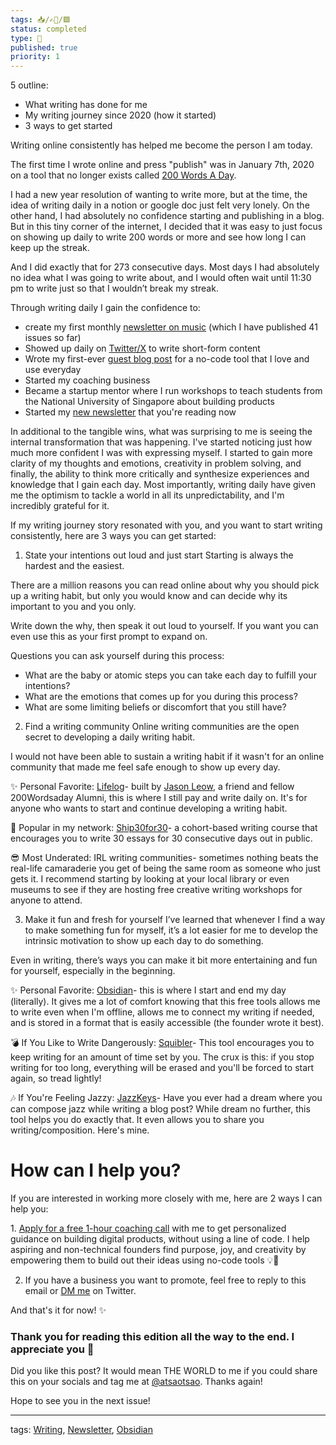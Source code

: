 ```yaml
---
tags: 📥️/✍🏻/🟩
status: completed
type: 🌈
published: true
priority: 1
---
```


5 outline:
- What writing has done for me
- My writing journey since 2020 (how it started)
- 3 ways to get started 


Writing online consistently has helped me become the person I am today.

The first time I wrote online and press "publish" was in January 7th, 2020 on a tool that no longer exists called [200 Words A Day](https://www.producthunt.com/products/200-words-a-day#200-words-a-day). 

I had a new year resolution of wanting to write more, but at the time, the idea of writing daily in a notion or google doc just felt very lonely. On the other hand, I had absolutely no confidence starting and publishing in a blog. But in this tiny corner of the internet, I decided that it was easy to just focus on showing up daily to write 200 words or more and see how long I can keep up the streak.

And I did exactly that for 273 consecutive days. Most days I had absolutely no idea what I was going to write about, and I would often wait until 11:30 pm to write just so that I wouldn’t break my streak. 

Through writing daily I gain the confidence to: 
- create my first monthly [newsletter on music](https://25on25.com/) (which I have published 41 issues so far)
- Showed up daily on [Twitter/X](https://twitter.com/atsaotsao) to write short-form content
- Wrote my first-ever [guest blog post](https://www.make.com/en/use-cases/notion-webflow) for a no-code tool that I love and use everyday
- Started my coaching business
- Became a startup mentor where I run workshops to teach students from the National University of Singapore about building products
- Started my [new newsletter](https://atsaotsao.beehiiv.com/) that you're reading now 

In additional to the tangible wins, what was surprising to me is seeing the internal transformation that was happening. I've started noticing just how much more confident I was with expressing myself. I started to gain more clarity of my thoughts and emotions, creativity in problem solving, and finally, the ability to think more critically and synthesize experiences and knowledge that I gain each day. Most importantly, writing daily have given me the optimism to tackle a world in all its unpredictability, and I'm incredibly grateful for it.

If my writing journey story resonated with you, and you want to start writing consistently, here are 3 ways you can get started:

1) State your intentions out loud and just start
Starting is always the hardest and the easiest. 

There are a million reasons you can read online about why you should pick up a writing habit, but only you would know and can decide why its important to you and you only.

Write down the why, then speak it out loud to yourself. If you want you can even use this as your first prompt to expand on. 

Questions you can ask yourself during this process:
- What are the baby or atomic steps you can take each day to fulfill your intentions?
- What are the emotions that comes up for you during this process?
- What are some limiting beliefs or discomfort that you still have?

2) Find a writing community 
Online writing communities are the open secret to developing a daily writing habit. 

I would not have been able to sustain a writing habit if it wasn't for an online community that made me feel safe enough to show up every day.

✨ Personal Favorite:
[Lifelog](https://golifelog.com/)- built by [Jason Leow](https://twitter.com/jasonleowsg), a friend and fellow 200Wordsaday Alumni, this is where I still pay and write daily on. It's for anyone who wants to start and continue developing a writing habit.

🚢 Popular in my network: 
[Ship30for30](https://www.ship30for30.com/meet-our-alumni)- a cohort-based writing course that encourages you to write 30 essays for 30 consecutive days out in public.

😎 Most Underated:
IRL writing communities- sometimes nothing beats the real-life camaraderie you get of being the same room as someone who just gets it. I recommend starting by looking at your local library or even museums to see if they are hosting free creative writing workshops for anyone to attend.

3) Make it fun and fresh for yourself
I’ve learned that whenever I find a way to make something fun for myself, it’s a lot easier for me to develop the intrinsic motivation to show up each day to do something.  
  
Even in writing, there’s ways you can make it bit more entertaining and fun for yourself, especially in the beginning.

✨ Personal Favorite:
[Obsidian](https://obsidian.md/)- this is where I start and end my day (literally). It gives me a lot of comfort knowing that this free tools allows me to write even when I'm offline, allows me to connect my writing if needed, and is stored in a format that is easily accessible (the founder wrote it best).

💣 If You Like to Write Dangerously:
[Squibler](https://www.squibler.io/dangerous-writing-prompt-app)- This tool encourages you to keep writing for an amount of time set by you. The crux is this: if you stop writing for too long, everything will be erased and you'll be forced to start again, so tread lightly!

🎶 If You're Feeling Jazzy:
[JazzKeys](https://jazzkeys.plan8.co/)- Have you ever had a dream where you can compose jazz while writing a blog post? While dream no further, this tool helps you do exactly that. It even allows you to share you writing/composition. Here's mine.

# **How can I help you?**

If you are interested in working more closely with me, here are 2 ways I can help you:

1. [Apply for a free 1-hour coaching call](https://flight.beehiiv.net/v2/clicks/eyJhbGciOiJIUzI1NiIsInR5cCI6IkpXVCJ9.eyJ1cmwiOiJodHRwczovL2NvZGVsZXNzY29hY2guY29tLz91dG1fc291cmNlPWF0c2FvdHNhby5iZWVoaWl2LmNvbSZ1dG1fbWVkaXVtPXJlZmVycmFsJnV0bV9jYW1wYWlnbj10aGUtcG93ZXItb2YtYS1kYWlseS13cml0aW5nLWhhYml0IiwicG9zdF9pZCI6ImFjYTVhNmE2LWUyZTktNGY1NS04ZmMzLTNlYTJhNDhiM2NkZSIsInB1YmxpY2F0aW9uX2lkIjoiZjRkZmQyZGItNjZiZi00M2NjLWI0ZWEtZjI2Mjc4ODI1MWQ4IiwidmlzaXRfdG9rZW4iOiI4ZWEyMjA3OC02M2M3LTQ0NzgtYWZjMC02MDA4OGI4Zjg0YTYiLCJpYXQiOjE2OTQ4ODkxMTIsImlzcyI6Im9yY2hpZCJ9.TUsLTs0ffcQ6gruRGCyx9hMlb7-NECmOl-vk9xQkTHg) with me to get personalized guidance on building digital products, without using a line of code. I help aspiring and non-technical founders find purpose, joy, and creativity by empowering them to build out their ideas using no-code tools 💡🚀

2. If you have a business you want to promote, feel free to reply to this email or [DM me](https://flight.beehiiv.net/v2/clicks/eyJhbGciOiJIUzI1NiIsInR5cCI6IkpXVCJ9.eyJ1cmwiOiJodHRwczovL3R3aXR0ZXIuY29tL2F0c2FvdHNhbz91dG1fc291cmNlPWF0c2FvdHNhby5iZWVoaWl2LmNvbSZ1dG1fbWVkaXVtPXJlZmVycmFsJnV0bV9jYW1wYWlnbj10aGUtcG93ZXItb2YtYS1kYWlseS13cml0aW5nLWhhYml0IiwicG9zdF9pZCI6ImFjYTVhNmE2LWUyZTktNGY1NS04ZmMzLTNlYTJhNDhiM2NkZSIsInB1YmxpY2F0aW9uX2lkIjoiZjRkZmQyZGItNjZiZi00M2NjLWI0ZWEtZjI2Mjc4ODI1MWQ4IiwidmlzaXRfdG9rZW4iOiI4ZWEyMjA3OC02M2M3LTQ0NzgtYWZjMC02MDA4OGI4Zjg0YTYiLCJpYXQiOjE2OTQ4ODkxMTIsImlzcyI6Im9yY2hpZCJ9.7i1XZgCLvWfhM7tRiCNloKPzv8xJhPIU8Xn6UOxOTEs) on Twitter.

And that's it for now! ✨

### Thank you for reading this edition all the way to the end. I appreciate you 🙏

Did you like this post? It would mean THE WORLD to me if you could share this on your socials and tag me at [@atsaotsao](https://flight.beehiiv.net/v2/clicks/eyJhbGciOiJIUzI1NiIsInR5cCI6IkpXVCJ9.eyJ1cmwiOiJodHRwczovL3R3aXR0ZXIuY29tL2F0c2FvdHNhbz91dG1fc291cmNlPWF0c2FvdHNhby5iZWVoaWl2LmNvbSZ1dG1fbWVkaXVtPXJlZmVycmFsJnV0bV9jYW1wYWlnbj10aGUtcG93ZXItb2YtYS1kYWlseS13cml0aW5nLWhhYml0IiwicG9zdF9pZCI6ImFjYTVhNmE2LWUyZTktNGY1NS04ZmMzLTNlYTJhNDhiM2NkZSIsInB1YmxpY2F0aW9uX2lkIjoiZjRkZmQyZGItNjZiZi00M2NjLWI0ZWEtZjI2Mjc4ODI1MWQ4IiwidmlzaXRfdG9rZW4iOiI4ZWEyMjA3OC02M2M3LTQ0NzgtYWZjMC02MDA4OGI4Zjg0YTYiLCJpYXQiOjE2OTQ4ODkxMTIsImlzcyI6Im9yY2hpZCJ9.7i1XZgCLvWfhM7tRiCNloKPzv8xJhPIU8Xn6UOxOTEs). Thanks again!

Hope to see you in the next issue!

---
tags: [Writing](writing), [Newsletter](newsletter), [Obsidian](obsidian)